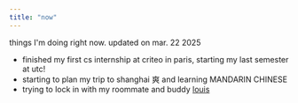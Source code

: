 ```yaml
---
title: "now"
---
```


things I'm doing right now. updated on mar. 22 2025

- finished my first cs internship at criteo in paris, starting my last semester
  at utc!
- starting to plan my trip to shanghai 爽 and learning MANDARIN CHINESE 
- trying to lock in with my roommate and buddy [louis](https://sioulruble.github.io/)

